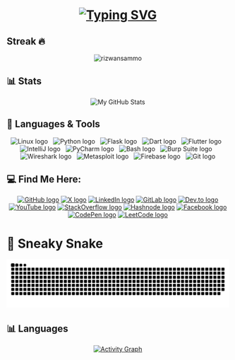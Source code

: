 

<h1 align="center"><a href="https://git.io/typing-svg"><img src="https://readme-typing-svg.demolab.com?font=Orbitron&weight=700&size=35&duration=4000&pause=1000&width=435&lines=As-salamu+alaykum+%F0%9F%91%8B;+I+am+Rizwan+Sammo" alt="Typing SVG" /></a></h1>

<h2>Streak 🔥</h2>
<p align="center">
   <img src="https://github-readme-streak-stats.herokuapp.com/?user=rizwansammo&theme=gotham&hide_border=false" alt="rizwansammo" />
</p>

<h2>📊 Stats</h2>
<p align="center" href="https://github.com/rizwansammo/rizwansammo"><img alt="My GitHub Stats" src="https://github-readme-stats.vercel.app/api?username=rizwansammo&show_icons=true&theme=gotham"/></p>




## 🔧 Languages & Tools

<div align="center">
<img src="https://img.shields.io/badge/Linux-282C34?logo=linux&logoColor=FCC624" alt="Linux logo" title="Linux" height="25" />
&nbsp;
<img src="https://img.shields.io/badge/Python-282C34?logo=python&logoColor=3776AB" alt="Python logo" title="Python" height="25" />
&nbsp;
<img src="https://img.shields.io/badge/Flask-282C34?logo=flask&logoColor=white" alt="Flask logo" title="Flask" height="25" />
&nbsp;
<img src="https://img.shields.io/badge/Dart-282C34?logo=dart&logoColor=0175C2" alt="Dart logo" title="Dart" height="25" />
&nbsp;
<img src="https://img.shields.io/badge/Flutter-282C34?logo=flutter&logoColor=02569B" alt="Flutter logo" title="Flutter" height="25" />
&nbsp;
<img src="https://img.shields.io/badge/IntelliJ-282C34?logo=intellij-idea&logoColor=white" alt="IntelliJ logo" title="IntelliJ" height="25" />
&nbsp;
<img src="https://img.shields.io/badge/PyCharm-282C34?logo=pycharm&logoColor=white" alt="PyCharm logo" title="PyCharm" height="25" />
&nbsp;
<img src="https://img.shields.io/badge/Bash-282C34?logo=gnubash&logoColor=4EAA25" alt="Bash logo" title="Bash" height="25" />
&nbsp;
<img src="https://img.shields.io/badge/Burp_Suite-282C34?logo=burp-suite&logoColor=F96814" alt="Burp Suite logo" title="Burp Suite" height="25" />
&nbsp;
<img src="https://img.shields.io/badge/Wireshark-282C34?logo=wireshark&logoColor=1679A7" alt="Wireshark logo" title="Wireshark" height="25" />
&nbsp;
<img src="https://img.shields.io/badge/Metasploit-282C34?logo=metasploit&logoColor=white" alt="Metasploit logo" title="Metasploit" height="25" />
&nbsp;
<img src="https://img.shields.io/badge/Firebase-282C34?logo=firebase&logoColor=FFCA28" alt="Firebase logo" title="Firebase" height="25" />
&nbsp;
<img src="https://img.shields.io/badge/Git-282C34?logo=git&logoColor=F05032" alt="Git logo" title="Git" height="25" />


</div>



## 💻 Find Me Here:
<div align="center">

<a href="https://github.com/rizwansammo" target="_blank"><img src="https://img.shields.io/badge/GitHub-282C34?logo=github&logoColor=white" alt="GitHub logo" title="GitHub" height="25" /></a>
<a href="https://x.com/roar_rizwan" target="_blank"><img src="https://img.shields.io/badge/Twitter-282C34?logo=x&logoColor=white" alt="X logo" title="X" height="25" /></a>
<a href="https://www.linkedin.com/in/rizwan-sammo-b43647256" target="_blank"><img src="https://img.shields.io/badge/LinkedIn-282C34?logo=linkedin&logoColor=0077B5" alt="LinkedIn logo" title="LinkedIn" height="25" /></a>
<a href="https://gitlab.com/rizwansammo" target="_blank"><img src="https://img.shields.io/badge/GitLab-282C34?logo=gitlab&logoColor=FC6D26" alt="GitLab logo" title="GitLab" height="25" /></a>
<a href="https://dev.to/rizwansammo" target="_blank"><img src="https://img.shields.io/badge/dev.to-282C34?logo=dev.to&logoColor=white" alt="Dev.to logo" title="Dev.to" height="25" /></a>
<a href="https://www.youtube.com/user/UCM-gzgz7FLPVSV0WjVPXoyQ" target="_blank"><img src="https://img.shields.io/badge/YouTube-282C34?logo=youtube&logoColor=FF0000" alt="YouTube logo" title="YouTube" height="25" /></a>
<a href="https://stackoverflow.com/users/20428078/zero-byte" target="_blank"><img src="https://img.shields.io/badge/StackOverflow-282C34?logo=stackoverflow&logoColor=F58025" alt="StackOverflow logo" title="StackOverflow" height="25" /></a>
<a href="https://hashnode.com/@rizwansammo" target="_blank"><img src="https://img.shields.io/badge/Hashnode-282C34?logo=hashnode&logoColor=2962FF" alt="Hashnode logo" title="Hashnode" height="25" /></a>
<a href="https://www.facebook.com/r.rizwansammo" target="_blank"><img src="https://img.shields.io/badge/Facebook-282C34?logo=facebook&logoColor=1877F2" alt="Facebook logo" title="Facebook" height="25" /></a>
<a href="https://codepen.com/rizwansammo" target="_blank"><img src="https://img.shields.io/badge/CodePen-282C34?logo=codepen&logoColor=white" alt="CodePen logo" title="CodePen" height="25" /></a>
<a href="https://leetcode.com/u/rizwan_bracu/" target="_blank"><img src="https://img.shields.io/badge/LeetCode-282C34?logo=leetcode&logoColor=white" alt="LeetCode logo" title="LeetCode" height="25" /></a>


</div>


# 🐍 Sneaky Snake
<picture>
  <source media="(prefers-color-scheme: dark)" srcset="https://raw.githubusercontent.com/holic-x/holic-x/output/github-contribution-grid-snake-dark.svg">
  <source media="(prefers-color-scheme: light)" srcset="https://raw.githubusercontent.com/holic-x/holic-x/output/github-contribution-grid-snake.svg">
  <img alt="github contribution grid snake animation" src="https://raw.githubusercontent.com/adorabled4/adorabled4/output/github-contribution-grid-snake.svg">
</picture>

<h2>📊 Languages</h2>
<p align="center">
  <a href="https://github-readme-stats.vercel.app/api/top-langs/?username=rizwansammo&theme=gotham&langs_count=6&layout=compact"><img alt="Activity Graph" src="https://github-readme-stats.vercel.app/api/top-langs/?username=rizwansammo&theme=gotham&langs_count=6&layout=compact" /></a>
 </p>



  

  

